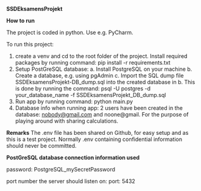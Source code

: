 **SSDEksamensProjekt**


**How to run**

The project is coded in python. Use e.g. PyCharm.

To run this project:
1. create a venv and cd to the root folder of the project. Install required packages by running command: pip install -r requirements.txt
2. Setup PostGreSQL database:
    a. Install PostgreSQL on your machine
    b. Create a database, e.g. using pgAdmin
    c. Import the SQL dump file SSDEksamensProjekt-DB_dump.sql into the created database in b. This is done by running the command: psql -U postgres -d your_database_name -f SSDEksamensProjekt_DB_dump.sql
3. Run app by running command: python main.py
4. Database info when running app: 2 users have been created in the database: nobody@gmail.com and noone@gmail. For the purpose of playing around with sharing calculations.


**Remarks**
The .env file has been shared on Github, for easy setup and as this is a test project. Normally .env containing confidential information should never be committed.


**PostGreSQL database connection information used**

password: PostgreSQL_mySecretPassword

port number the server should listen on:
port: 5432



